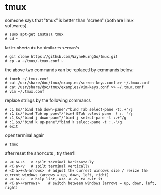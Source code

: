 tmux
====
someone says that "tmux" is better than "screen" (both are linux softwares).

	# sudo apt-get install tmux
	# cd ~

let its shortcuts be similar to screen's

	# git clone https://github.com/WayneHuangGo/tmux.git
	# cp -a ~/tmux/.tmux.conf ~

the above two commands can be replaced by commands below:

	# touch ~/.tmux.conf
	# cat /usr/share/doc/tmux/examples/screen-keys.conf >> ~/.tmux.conf
	# cat /usr/share/doc/tmux/examples/vim-keys.conf >> ~/.tmux.conf
	# vim ~/.tmux.conf

replace strings by the following commands

	# :1,$s/"bind Tab down-pane"/"bind Tab select-pane -t:.+"/g
	# :1,$s/"bind Tab up-pane"/"bind BTab select-pane -t :.-"/g
	# :1,$s/"bind j down-pane"/"bind j select-pane -t :.+"/g
	# :1,$s/"bind k up-pane"/"bind k select-pane -t :.-"/g
	# exit

open terminal again

	# tmux

after reset the shortcuts , try them!!

	# <C-a>+s	# spilt terminal horizontally
	# <C-a>+v	# spilt terminal vertically
	# <C-a>+<A-arrows>	# adjust the current windows size / resize the current windows (arrows = up, down, left, right)
	# <C-a>+?	# help list, use <C-c> to exit it
	# <C-a>+<arrows>	# switch between windows (arrows = up, down, left, right)
